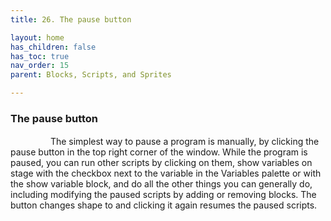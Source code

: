 ```yaml
---
title: 26. The pause button

layout: home
has_children: false
has_toc: true
nav_order: 15
parent: Blocks, Scripts, and Sprites

---
```


### The pause button

<img src="/snap-manual/assets/images/image115.png" style="width:28px; height:16px">
<img src="/snap-manual/assets/images/image116.png" style="width:28px; height:16px">
The simplest way to pause a program is
manually, by clicking the pause button in the top right corner of the
window. While the program is paused, you can run other scripts by
clicking on them, show variables on stage with the checkbox next to the
variable in the Variables palette or with the show variable block, and
do all the other things you can generally do, including modifying the
paused scripts by adding or removing blocks. The button changes shape to
and clicking it again resumes the paused scripts.

